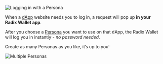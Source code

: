 ![Logging in with a Persona](/quests-images/key/2-KeyImage_PersonaLogin.webp)

When a [dApp](?glossaryAnchor=dapps) website needs you to log in, a request will pop up **in your Radix Wallet app**.

After you choose a [Persona](?glossaryAnchor=personas) you want to use on that dApp, the Radix Wallet will log you in instantly - _no password needed_.

Create as many Personas as you like, it’s up to you!

![Multiple Personas](/quests-images/key/2-KeyImage_PersonaExamples.webp)
